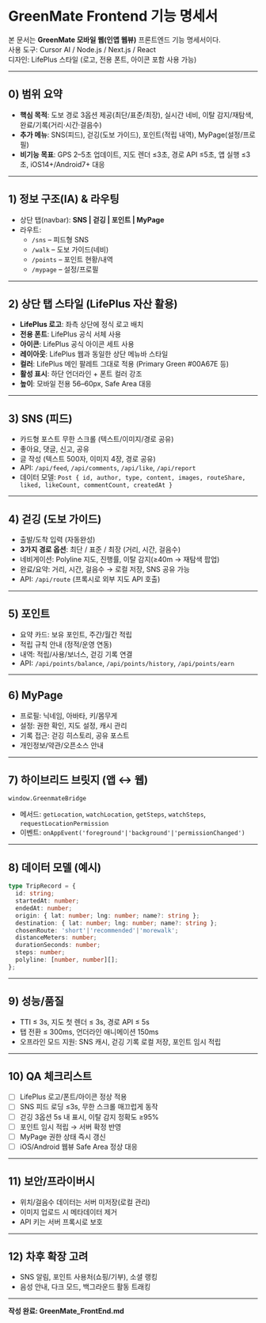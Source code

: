 
# GreenMate Frontend 기능 명세서

본 문서는 **GreenMate 모바일 웹(인앱 웹뷰)** 프론트엔드 기능 명세서이다.  
사용 도구: Cursor AI / Node.js / Next.js / React  
디자인: LifePlus 스타일 (로고, 전용 폰트, 아이콘 포함 사용 가능)

---

## 0) 범위 요약
- **핵심 목적**: 도보 경로 3옵션 제공(최단/표준/최장), 실시간 네비, 이탈 감지/재탐색, 완료/기록(거리·시간·걸음수)
- **추가 메뉴**: SNS(피드), 걷깅(도보 가이드), 포인트(적립 내역), MyPage(설정/프로필)
- **비기능 목표**: GPS 2–5초 업데이트, 지도 렌더 ≤3초, 경로 API ≤5초, 앱 실행 ≤3초, iOS14+/Android7+ 대응

---

## 1) 정보 구조(IA) & 라우팅
- 상단 탭(navbar): **SNS | 걷깅 | 포인트 | MyPage**
- 라우트:
  - `/sns` – 피드형 SNS
  - `/walk` – 도보 가이드(네비)
  - `/points` – 포인트 현황/내역
  - `/mypage` – 설정/프로필

---

## 2) 상단 탭 스타일 (LifePlus 자산 활용)
- **LifePlus 로고**: 좌측 상단에 정식 로고 배치
- **전용 폰트**: LifePlus 공식 서체 사용
- **아이콘**: LifePlus 공식 아이콘 세트 사용
- **레이아웃**: LifePlus 웹과 동일한 상단 메뉴바 스타일
- **컬러**: LifePlus 메인 팔레트 그대로 적용 (Primary Green #00A67E 등)
- **활성 표시**: 하단 언더라인 + 폰트 컬러 강조
- **높이**: 모바일 전용 56–60px, Safe Area 대응

---

## 3) SNS (피드)
- 카드형 포스트 무한 스크롤 (텍스트/이미지/경로 공유)
- 좋아요, 댓글, 신고, 공유
- 글 작성 (텍스트 500자, 이미지 4장, 경로 공유)
- API: `/api/feed`, `/api/comments`, `/api/like`, `/api/report`
- 데이터 모델: `Post { id, author, type, content, images, routeShare, liked, likeCount, commentCount, createdAt }`

---

## 4) 걷깅 (도보 가이드)
- 출발/도착 입력 (자동완성)
- **3가지 경로 옵션**: 최단 / 표준 / 최장 (거리, 시간, 걸음수)
- 네비게이션: Polyline 지도, 진행률, 이탈 감지(≥40m → 재탐색 팝업)
- 완료/요약: 거리, 시간, 걸음수 → 로컬 저장, SNS 공유 가능
- API: `/api/route` (프록시로 외부 지도 API 호출)

---

## 5) 포인트
- 요약 카드: 보유 포인트, 주간/월간 적립
- 적립 규칙 안내 (정적/운영 연동)
- 내역: 적립/사용/보너스, 걷깅 기록 연결
- API: `/api/points/balance`, `/api/points/history`, `/api/points/earn`

---

## 6) MyPage
- 프로필: 닉네임, 아바타, 키/몸무게
- 설정: 권한 확인, 지도 설정, 캐시 관리
- 기록 접근: 걷깅 히스토리, 공유 포스트
- 개인정보/약관/오픈소스 안내

---

## 7) 하이브리드 브릿지 (앱 ↔ 웹)
`window.GreenmateBridge`
- 메서드: `getLocation`, `watchLocation`, `getSteps`, `watchSteps`, `requestLocationPermission`
- 이벤트: `onAppEvent('foreground'|'background'|'permissionChanged')`

---

## 8) 데이터 모델 (예시)
```ts
type TripRecord = {
  id: string;
  startedAt: number;
  endedAt: number;
  origin: { lat: number; lng: number; name?: string };
  destination: { lat: number; lng: number; name?: string };
  chosenRoute: 'short'|'recommended'|'morewalk';
  distanceMeters: number;
  durationSeconds: number;
  steps: number;
  polyline: [number, number][];
};
```

---

## 9) 성능/품질
- TTI ≤ 3s, 지도 첫 렌더 ≤ 3s, 경로 API ≤ 5s
- 탭 전환 ≤ 300ms, 언더라인 애니메이션 150ms
- 오프라인 모드 지원: SNS 캐시, 걷깅 기록 로컬 저장, 포인트 임시 적립

---

## 10) QA 체크리스트
- [ ] LifePlus 로고/폰트/아이콘 정상 적용
- [ ] SNS 피드 로딩 ≤3s, 무한 스크롤 매끄럽게 동작
- [ ] 걷깅 3옵션 5s 내 표시, 이탈 감지 정확도 ≥95%
- [ ] 포인트 임시 적립 → 서버 확정 반영
- [ ] MyPage 권한 상태 즉시 갱신
- [ ] iOS/Android 웹뷰 Safe Area 정상 대응

---

## 11) 보안/프라이버시
- 위치/걸음수 데이터는 서버 미저장(로컬 관리)
- 이미지 업로드 시 메타데이터 제거
- API 키는 서버 프록시로 보호

---

## 12) 차후 확장 고려
- SNS 알림, 포인트 사용처(쇼핑/기부), 소셜 랭킹
- 음성 안내, 다크 모드, 백그라운드 활동 트래킹

---

**작성 완료: GreenMate_FrontEnd.md**
